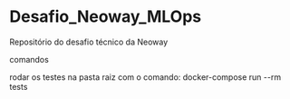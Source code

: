 # Desafio_Neoway_MLOps
Repositório do desafio técnico da Neoway


comandos

rodar os testes na pasta raiz com o comando: docker-compose run --rm tests